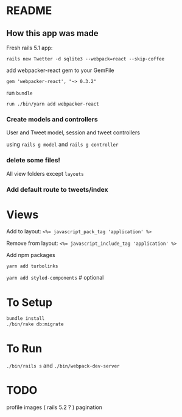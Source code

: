 # README


## How this app was made

Fresh rails 5.1 app:

`rails new Twetter -d sqlite3 --webpack=react --skip-coffee`

add webpacker-react gem to your GemFile

`gem 'webpacker-react', "~> 0.3.2"`

run
`bundle`

`run ./bin/yarn add webpacker-react`

### Create models and controllers
User and Tweet model, session and tweet controllers

using `rails g model` and `rails g controller`

### delete some files!
All view folders except `layouts`

### Add default route to tweets/index

# Views

Add to layout:
`<%= javascript_pack_tag 'application' %>`

Remove from layout:
`<%= javascript_include_tag 'application' %>`

Add npm packages

`yarn add turbolinks`

`yarn add styled-components` # optional


# To Setup

```sh
bundle install
./bin/rake db:migrate
```
# To Run
`./bin/rails s` and `./bin/webpack-dev-server`


# TODO
profile images ( rails 5.2 ? )
pagination
